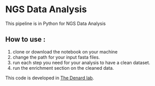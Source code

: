 # NGS Data Analysis

This pipeline is in Python for NGS Data Analysis

## How to use :
1. clone or download the notebook on your machine
2. change the path for your input fasta files.
3. run each step you need for your analysis to have a clean dataset.
4. run the enrichment section on the cleaned data.


This code is developed in [The Denard lab](https://www.thedenardlab.com/).
